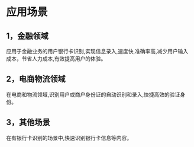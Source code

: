 # 应用场景

## 1，金融领域

应用于金融业务的用户银行卡识别,实现信息录入,速度快,准确率高,减少用户输入成本，节省人力成本,有效提高用户的体验。

## 2，电商物流领域

在电商和物流领域,识别用户或商户身份证的自动识别和录入,快捷高效的验证身份。

## 3，其他场景

在有银行卡识别的场景中,快速识别银行卡信息等内容。